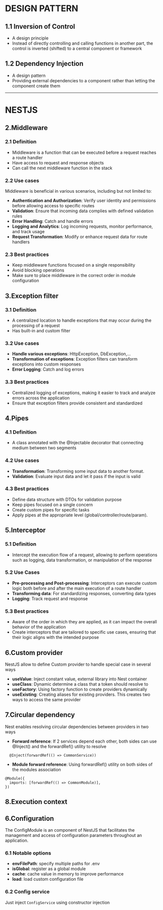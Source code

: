 # DESIGN PATTERN

## 1.1 Inversion of Control
- A design principle
- Instead of directly controlling and calling functions in another part, the control is inverted (shifted) to a central component or framework
## 1.2 Dependency Injection
- A design pattern
- Providing external dependencies to a component rather than letting the component create them

---

# NESTJS

## 2.Middleware

### 2.1 Definition
- Middleware is a function that can be executed before a request reaches a route handler
- Have access to request and response objects
- Can call the next middleware function in the stack
### 2.2 Use cases
Middleware is beneficial in various scenarios, including but not limited to:

- **Authentication and Authorization**: Verify user identity and permissions before allowing access to specific routes
- **Validation**: Ensure that incoming data complies with defined validation rules
- **Error Handling**: Catch and handle errors
- **Logging and Analytics**: Log incoming requests, monitor performance, and track usage
- **Request Transformation**: Modify or enhance request data for route handlers
### 2.3 Best practices
- Keep middleware functions focused on a single responsibility
- Avoid blocking operations
- Make sure to place middleware in the correct order in module configuration

## 3.Exception filter

### 3.1 Definition
- A centralized location to handle exceptions that may occur during the processing of a request
- Has built-in and custom filter
### 3.2 Use cases
- **Handle various exceptions**: HttpException, DbException,...
- **Transformation of exceptions**: Exception filters can transform exceptions into custom responses
- **Error Logging**: Catch and log errors
### 3.3 Best practices
- Centralized logging of exceptions, making it easier to track and analyze errors across the application
- Ensure that exception filters provide consistent and standardized

## 4.Pipes

### 4.1 Definition
- A class annotated with the @Injectable decorator that connecting medium between two segments
### 4.2 Use cases
- **Transformation**: Transforming some input data to another format.
- **Validation**: Evaluate input data and let it pass if the input is valid
### 4.3 Best practices
- Define data structure with DTOs for validation purpose
- Keep pipes focused on a single concern
- Create custom pipes for specific tasks
- Apply pipes at the appropriate level (global/controller/route/param).

## 5.Interceptor

### 5.1 Definition
- Intercept the execution flow of a request, allowing to perform operations such as logging, data transformation, or manipulation of the response
### 5.2 Use Cases
- **Pre-processing and Post-processing**: Interceptors can execute custom logic both before and after the main execution of a route handler
- **Transforming data**: For standardizing responses, converting data types
- **Logging**: Track request and response
### 5.3 Best practices
- Aware of the order in which they are applied, as it can impact the overall behavior of the application
- Create interceptors that are tailored to specific use cases, ensuring that their logic aligns with the intended purpose

## 6.Custom provider
NestJS allow to define Custom provider to handle special case in several ways
- **useValue**: Inject constant value, external library into Nest container
- **useClass**: Dynamic determine a class that a token should resolve to
- **useFactory**: Using factory function to create providers dynamically
- **useExisting**: Creating aliases for existing providers. This creates two ways to access the same provider

## 7.Circular dependency
Nest enables resolving circular dependencies between providers in two ways
- **Forward reference**: If 2 services depend each other, both sides can use @Inject() and the forwardRef() utility to resolve
```
  @Inject(forwardRef(() => CommonService))
```
- **Module forward reference**: Using forwardRef() utility on both sides of the modules association
```
@Module({
  imports: [forwardRef(() => CommonModule)],
})
```

## 8.Execution context


## 6.Configuration
The ConfigModule is an component of NestJS that facilitates the management and access of configuration parameters throughout an application.

### 6.1 Notable options
- **envFilePath**: specify multiple paths for .env
- **isGlobal**: register as a global module
- **cache**: cache value in memory to improve performance 
- **load**: load custom configuration file
### 6.2 Config service
Just inject `ConfigService` using constructor injection